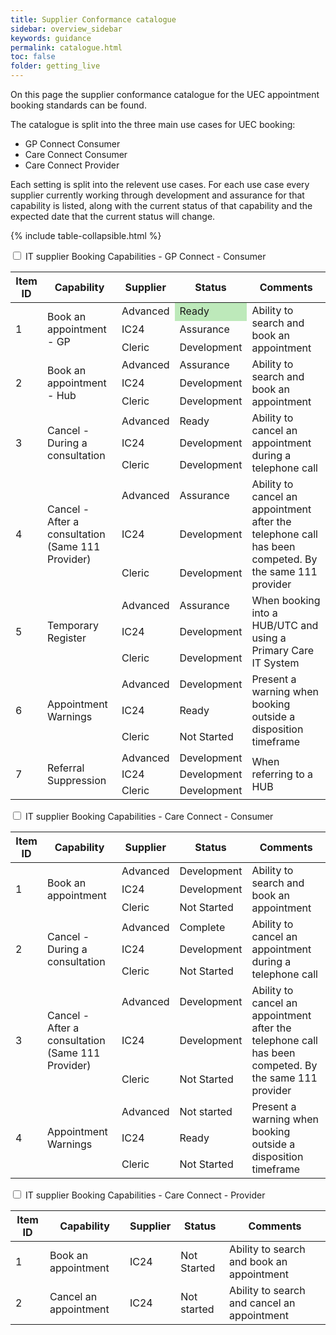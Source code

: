 ```yaml
---
title: Supplier Conformance catalogue
sidebar: overview_sidebar
keywords: guidance
permalink: catalogue.html
toc: false
folder: getting_live
---
```


On this page the supplier conformance catalogue for the UEC appointment booking standards can be found. 

The catalogue is split into the three main use cases for UEC booking: 
* GP Connect Consumer
* Care Connect Consumer
* Care Connect Provider
     
Each setting is split into the relevent use cases. For each use case every supplier currently working through development and assurance for that capability is listed, along with the current status of that capability and the expected date that the current status will change.

{% include table-collapsible.html %} 

<p>
     
<div class="wrap-collabsible">
  <input id="collapsible1" class="toggle" type="checkbox">
  <label for="collapsible1" class="lbl-toggle">IT supplier Booking Capabilities - GP Connect - Consumer</label>
  <div class="collapsible-content">
    <div class="content-inner">
      <p>        
      <table class="pure-table pure-table-bordered"> 
            <thead>
              <tr>
                <th data-field="ID" data-sortable="true">Item ID</th>
                <th data-field="Capability" data-sortable="true">Capability</th>
                <th data-field="Supplier" data-sortable="true">Supplier</th>
                <th data-field="Status" data-sortable="true">Status</th>
                <th data-field="Comments" data-sortable="true">Comments</th>
              </tr>
            </thead>
            <tbody>        
      <!------------------------------ROW----------------------------------->        
              <tr>
                <td rowspan="3">1</td>
                <td rowspan="3">Book an appointment - GP</td>
                <td>Advanced</td>
                <td style="background-color: #bde9ba;">Ready</td>                
                <td rowspan="3">Ability to search and book an appointment</td>
              </tr>  
              <tr>
                <td>IC24</td>
                <td>Assurance</td>               
              </tr>
              <tr>
                <td>Cleric</td>
                <td>Development</td>                  
              </tr>
      <!------------------------------ROW----------------------------------->             
              <tr>
                <td rowspan="3">2</td>
                <td rowspan="3">Book an appointment - Hub</td>
                <td>Advanced</td>
                <td>Assurance</td>                
                <td rowspan="3">Ability to search and book an appointment</td>
              </tr>  
              <tr>
                <td>IC24</td>
                <td>Development</td>                   
              </tr>
              <tr>
                <td>Cleric</td>
                <td>Development</td>                   
              </tr>
      <!------------------------------ROW----------------------------------->             
              <tr>
                <td rowspan="3">3</td>
                <td rowspan="3">Cancel - During a consultation</td>
                <td>Advanced</td>
                <td>Ready</td>
                <td rowspan="3">Ability to cancel an appointment during a telephone call</td>
              </tr>  
              <tr>
                <td>IC24</td>
                <td>Development</td>                      
              </tr>
              <tr>
                <td>Cleric</td>
                <td>Development</td>                       
              </tr>
      <!------------------------------ROW----------------------------------->             
              <tr>
                <td rowspan="3">4</td>
                <td rowspan="3">Cancel - After a consultation (Same 111 Provider)</td>
                <td>Advanced</td>
                <td>Assurance</td>                
                <td rowspan="3">Ability to cancel an appointment after the telephone call has been competed.  By the same 111 provider </td>
              </tr>  
              <tr>
                <td>IC24</td>
                <td>Development</td>               
              </tr>
              <tr>
                <td>Cleric</td>
                <td>Development</td>                     
              </tr>
      <!------------------------------ROW----------------------------------->             
              <tr>
                <td rowspan="3">5</td>
                <td rowspan="3">Temporary Register</td>
                <td>Advanced</td>
                <td>Assurance</td>               
                <td rowspan="3">When booking into a HUB/UTC and using a Primary Care IT System</td>
              </tr>  
              <tr>
                <td>IC24</td>
                <td>Development</td>                  
              </tr>
              <tr>
                <td>Cleric</td>
                <td>Development</td>       
              </tr>
      <!------------------------------ROW----------------------------------->             
              <tr>
                <td rowspan="3">6</td>
                <td rowspan="3">Appointment Warnings</td>
                <td>Advanced</td>
                <td>Development</td>               
                <td rowspan="3">Present a warning when booking outside a disposition timeframe</td>
              </tr>  
              <tr>
                <td>IC24</td>               
                <td>Ready</td>         
              </tr>
              <tr>
                <td>Cleric</td>               
                <td>Not Started</td>         
              </tr>
      <!------------------------------ROW----------------------------------->             
              <tr>
                <td rowspan="3">7</td>
                <td rowspan="3">Referral Suppression</td>
                <td>Advanced</td>
                <td>Development</td>              
                <td rowspan="3">When referring to a HUB</td>
              </tr>  
              <tr>
                <td>IC24</td>
                <td>Development</td>                      
              </tr>
              <tr>
                <td>Cleric</td>
                <td>Development</td>                        
              </tr>
            </tbody>
      </table> 
      </p>
    </div>
  </div>
</div>

<p>
     
<div class="wrap-collabsible">
  <input id="collapsible2" class="toggle" type="checkbox">
  <label for="collapsible2" class="lbl-toggle">IT supplier Booking Capabilities - Care Connect - Consumer</label>
  <div class="collapsible-content">
    <div class="content-inner">
      <p>        
      <table class="pure-table pure-table-bordered"> 
            <thead>
              <tr>
                <th data-field="ID" data-sortable="true">Item ID</th>
                <th data-field="Capability" data-sortable="true">Capability</th>
                <th data-field="Supplier" data-sortable="true">Supplier</th>
                <th data-field="Status" data-sortable="true">Status</th>                
                <th data-field="Comments" data-sortable="true">Comments</th>
              </tr>
            </thead>
            <tbody>        
      <!------------------------------ROW----------------------------------->        
              <tr>
                <td rowspan="3">1</td>
                <td rowspan="3">Book an appointment</td>
                <td>Advanced</td>
                <td>Development</td>                
                <td rowspan="3">Ability to search and book an appointment</td>
              </tr>  
              <tr>
                <td>IC24</td>
                <td>Development</td>                       
              </tr>
              <tr>
                <td>Cleric</td>
                <td>Not Started</td>                    
              </tr>    
      <!------------------------------ROW----------------------------------->             
              <tr>
                <td rowspan="3">2</td>
                <td rowspan="3">Cancel - During a consultation</td>
                <td>Advanced</td>
                <td>Complete</td>               
                <td rowspan="3">Ability to cancel an appointment during a telephone call</td>
              </tr>  
              <tr>
                <td>IC24</td>
                <td>Development</td>                   
              </tr>
              <tr>
                <td>Cleric</td>
                <td>Not Started</td>                   
              </tr>
      <!------------------------------ROW----------------------------------->             
              <tr>
                <td rowspan="3">3</td>
                <td rowspan="3">Cancel - After a consultation (Same 111 Provider)</td>
                <td>Advanced</td>
                <td>Development</td>               
                <td rowspan="3">Ability to cancel an appointment after the telephone call has been competed.  By the same 111 provider </td>
              </tr>  
              <tr>
                <td>IC24</td>
                <td>Development</td>                       
              </tr>
              <tr>
                <td>Cleric</td>
                <td>Not Started</td>                        
              </tr>     
      <!------------------------------ROW----------------------------------->             
              <tr>
                <td rowspan="3">4</td>
                <td rowspan="3">Appointment Warnings</td>
                <td>Advanced</td>
                <td>Not started</td>               
                <td rowspan="3">Present a warning when booking outside a disposition timeframe</td>
              </tr>  
              <tr>
                <td>IC24</td>               
                <td>Ready</td>         
              </tr>
              <tr>
                <td>Cleric</td>                
                <td>Not Started</td>         
              </tr>      
            </tbody>
      </table> 
      </p>
    </div>
  </div>
</div>

<p>
     
<div class="wrap-collabsible">
  <input id="collapsible3" class="toggle" type="checkbox">
  <label for="collapsible3" class="lbl-toggle">IT supplier Booking Capabilities - Care Connect - Provider</label>
  <div class="collapsible-content">
    <div class="content-inner">
      <p>        
      <table class="pure-table pure-table-bordered"> 
            <thead>
              <tr>
                <th data-field="ID" data-sortable="true">Item ID</th>
                <th data-field="Capability" data-sortable="true">Capability</th>
                <th data-field="Supplier" data-sortable="true">Supplier</th>
                <th data-field="Status" data-sortable="true">Status</th>                
                <th data-field="Comments" data-sortable="true">Comments</th>
              </tr>
            </thead>
            <tbody>        
      <!------------------------------ROW----------------------------------->     
              <tr>
                <td>1</td>
                <td>Book an appointment</td>
                <td>IC24</td>                
                <td>Not Started</td>
                <td>Ability to search and book an appointment </td>
              </tr>                  
      <!------------------------------ROW----------------------------------->    
              <tr>
                <td>2</td>
                <td>Cancel an appointment </td>
                <td>IC24</td>
                <td>Not started</td>
                <td>Ability to search and cancel an appointment</td>
              </tr>                   
            </tbody>
      </table> 
      </p>
    </div>
  </div>
</div>

